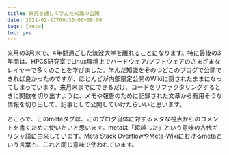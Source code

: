 ```yaml
---
title: 研究を通して学んだ知識の公開
date: 2021-02-17T00:30:00+09:00
tags: [meta]
toc: yes
---
```


<!--more-->

来月の3月末で、4年間過ごした筑波大学を離れることになります。特に最後の3年間は、HPCS研究室でLinux環境上でハードウェア/ソフトウェアのさまざまなレイヤーで多くのことを学びました。学んだ知識をそのつどこのブログで公開できれば良かったのですが、ほとんどが内部限定公開のWikiに隠されたままになってしまっています。来月末までにできるだけ、コードをリファクタリングするときに関数を切り出すように、メモや報告のために記録された文章から有用そうな情報を切り出して、記事として公開していけたらいいと思います。

ところで、このmetaタグは、このブログ自体に対するメタな視点からのコメントを書くために使いたいと思います。metaは「超越した」という意味の古代ギリシャ語に由来しています。Meta Stack OverflowやMeta-Wikiにおけるmetaという言葉も、これと同じ意味で使われています。
